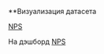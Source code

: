 **Визуализация датасета 

[NPS]()

На дэшборд [NPS](https://datalens.yandex.ru/muv2t3p4zidud-nps-dash)